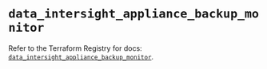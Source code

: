 # `data_intersight_appliance_backup_monitor`

Refer to the Terraform Registry for docs: [`data_intersight_appliance_backup_monitor`](https://registry.terraform.io/providers/ciscodevnet/intersight/1.0.71/docs/data-sources/appliance_backup_monitor).
